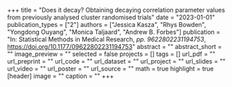 +++
title = "Does it decay? Obtaining decaying correlation parameter values from previously analysed cluster randomised trials"
date = "2023-01-01"
publication_types = ["2"]
authors = ["Jessica Kasza", "Rhys Bowden", "Yongdong Ouyang", "Monica Taljaard", "Andrew B. Forbes"]
publication = "In: Statistical Methods in Medical Research, _pp. 9622802231194753_, https://doi.org/10.1177/09622802231194753"
abstract = ""
abstract_short = ""
image_preview = ""
selected = false
projects = []
tags = []
url_pdf = ""
url_preprint = ""
url_code = ""
url_dataset = ""
url_project = ""
url_slides = ""
url_video = ""
url_poster = ""
url_source = ""
math = true
highlight = true
[header]
image = ""
caption = ""
+++
